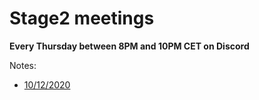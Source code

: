 # Stage2 meetings

**Every Thursday between 8PM and 10PM CET on Discord**

Notes:
- [10/12/2020](https://github.com/ziglang/zig/wiki/stage2:-meeting-notes--10.12.2020)